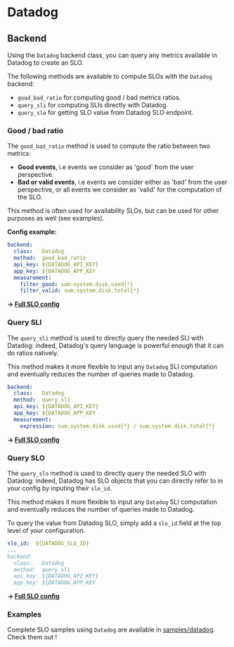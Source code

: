 # Datadog

## Backend

Using the `Datadog` backend class, you can query any metrics available in
Datadog to create an SLO.

The following methods are available to compute SLOs with the `Datadog`
backend:

* `good_bad_ratio` for computing good / bad metrics ratios.
* `query_sli` for computing SLIs directly with Datadog.
* `query_slo` for getting SLO value from Datadog SLO endpoint.

### Good / bad ratio

The `good_bad_ratio` method is used to compute the ratio between two metrics:

- **Good events**, i.e events we consider as 'good' from the user perspective.
- **Bad or valid events**, i.e events we consider either as 'bad' from the user
perspective, or all events we consider as 'valid' for the computation of the
SLO.

This method is often used for availability SLOs, but can be used for other
purposes as well (see examples).

**Config example:**

```yaml
backend:
  class:   Datadog
  method:  good_bad_ratio
  api_key: ${DATADOG_API_KEY}
  app_key: ${DATADOG_APP_KEY
  measurement:
    filter_good: sum:system.disk.used{*}
    filter_valid: sum:system.disk.total{*}
```
**&rightarrow; [Full SLO config](../samples/datadog/slo_dd_disk_utilization_ratio.yaml)**


### Query SLI

The `query_sli` method is used to directly query the needed SLI with Datadog:
indeed, Datadog's query language is powerful enough that it can do ratios
natively.

This method makes it more flexible to input any `Datadog` SLI computation and
eventually reduces the number of queries made to Datadog.

```yaml
backend:
  class:   Datadog
  method:  query_sli
  api_key: ${DATADOG_API_KEY}
  app_key: ${DATADOG_APP_KEY
  measurement:
    expression: sum:system.disk.used{*} / sum:system.disk.total{*}
```

**&rightarrow; [Full SLO config](../samples/datadog/slo_dd_disk_utilization_query_sli.yaml)**

### Query SLO

The `query_slo` method is used to directly query the needed SLO with Datadog:
indeed, Datadog has SLO objects that you can directly refer to in your config by inputing their `slo_id`.

This method makes it more flexible to input any `Datadog` SLI computation and
eventually reduces the number of queries made to Datadog.

To query the value from Datadog SLO, simply add a `slo_id` field at the top level of your configuration.

```yaml
slo_id:  ${DATADOG_SLO_ID}
...
backend:
  class:   Datadog
  method:  query_sli
  api_key: ${DATADOG_API_KEY}
  app_key: ${DATADOG_APP_KEY
```

**&rightarrow; [Full SLO config](../samples/datadog/slo_dd_disk_utilization_query_slo.yaml)**

### Examples

Complete SLO samples using `Datadog` are available in
[samples/datadog](../samples/datadog). Check them out !
